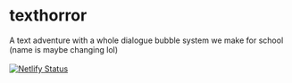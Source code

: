 # texthorror
A text adventure with a whole dialogue bubble system we make for school<br> 
(name is maybe changing lol)<br>
<br>
[![Netlify Status](https://api.netlify.com/api/v1/badges/0408c36a-56ca-4a2e-86ce-5b0621e4a45c/deploy-status)](https://app.netlify.com/sites/texthorror/deploys)
